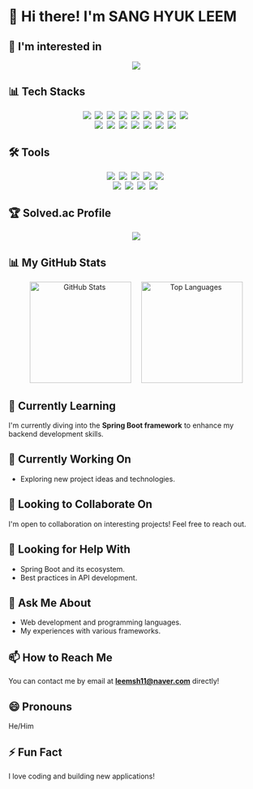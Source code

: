 # 👋 Hi there! I'm **SANG HYUK LEEM**

## 🌟 I'm interested in
<div align="center">
  <img src ="https://skillicons.dev/icons?i=aws,spring,mysql,java,docker,django,c,cpp&perline=4" />
</div>

## 📊 Tech Stacks
<div align="center">
  <img src="https://img.shields.io/badge/HTML-%23E34F26.svg?style=for-the-badge&logo=html5&logoColor=white" />&nbsp
  <img src="https://img.shields.io/badge/CSS-%231572B6.svg?style=for-the-badge&logo=css3&logoColor=white" />&nbsp
  <img src="https://img.shields.io/badge/JavaScript-%23F7DF1E.svg?style=for-the-badge&logo=javascript&logoColor=black" />&nbsp
  <img src="https://img.shields.io/badge/Vue.js-%234FC08D.svg?style=for-the-badge&logo=vue.js&logoColor=white" />&nbsp
  <img src="https://img.shields.io/badge/Python-%233B73B6.svg?style=for-the-badge&logo=python&logoColor=white" />&nbsp
  <img src="https://img.shields.io/badge/C-%2300599C.svg?style=for-the-badge&logo=c&logoColor=white" />&nbsp
  <img src="https://img.shields.io/badge/C%2B%2B-%2300599C.svg?style=for-the-badge&logo=cplusplus&logoColor=white" />&nbsp
  <img src="https://img.shields.io/badge/Java-007396.svg?&style=for-the-badge&logo=Java&logoColor=white" />&nbsp
  <img src="https://img.shields.io/badge/Hadoop-%23412035.svg?style=for-the-badge&logo=apachehadoop&logoColor=white" />&nbsp
  <br>
  <img src="https://img.shields.io/badge/Spring%20Boot-%236DB33F.svg?style=for-the-badge&logo=spring&logoColor=white" />&nbsp
  <img src="https://img.shields.io/badge/MySQL-%234479A1.svg?style=for-the-badge&logo=mysql&logoColor=white" />&nbsp
  <img src="https://img.shields.io/badge/AWS-%23232F3E.svg?style=for-the-badge&logo=amazonaws&logoColor=white" />&nbsp
  <img src="https://img.shields.io/badge/JWT-%23223C55.svg?style=for-the-badge&logo=json-web-tokens&logoColor=white" />&nbsp
  <img src="https://img.shields.io/badge/Amazon%20EC2-FF9900.svg?style=for-the-badge&logo=amazon-ec2&logoColor=white" />&nbsp
  <img src="https://img.shields.io/badge/Amazon%20RDS-527FFF.svg?style=for-the-badge&logo=amazonrds&logoColor=white" />&nbsp
  <img src="https://img.shields.io/badge/Amazon%20S3-569A31.svg?style=for-the-badge&logo=amazons3&logoColor=white" />&nbsp
</div>

## 🛠 Tools
<div align="center">
  <img src="https://img.shields.io/badge/GitHub-%23181717.svg?style=for-the-badge&logo=github&logoColor=white" />&nbsp
  <img src="https://img.shields.io/badge/Git-%23F05032.svg?style=for-the-badge&logo=git&logoColor=white" />&nbsp
  <img src="https://img.shields.io/badge/Notion-%23000000.svg?style=for-the-badge&logo=notion&logoColor=white" />&nbsp
  <img src="https://img.shields.io/badge/IntelliJ%20IDEA-%230A2B5D.svg?style=for-the-badge&logo=intellijidea&logoColor=white" />&nbsp
  <img src="https://img.shields.io/badge/Discord-%233F0E62.svg?style=for-the-badge&logo=discord&logoColor=white" />&nbsp
  <br>
  <img src="https://img.shields.io/badge/Zoom-%234A9BC5.svg?style=for-the-badge&logo=zoom&logoColor=white" />&nbsp
  <img src="https://img.shields.io/badge/Visual%20Studio%20Code-%23066EAA.svg?style=for-the-badge&logo=visualstudiocode&logoColor=white" />&nbsp
  <img src="https://img.shields.io/badge/Linux-%2300BEB3.svg?style=for-the-badge&logo=linux&logoColor=white" />&nbsp
  <img src="https://img.shields.io/badge/Windows-%23006EB0.svg?style=for-the-badge&logo=windows&logoColor=white" />&nbsp
</div>

## 🏆 Solved.ac Profile
<p align=center><a target="_blank" href="https://solved.ac/profile/leemsh11"><img src="https://github-readme-solvedac-hyp3rflow.vercel.app/api/?handle=leemsh11"></a></p>

## 📊 My GitHub Stats
<div align="center">
  <img src="https://github-readme-stats.vercel.app/api?username=leemsh&show_icons=true&theme=radical" alt="GitHub Stats" height="200" />
  &nbsp&nbsp&nbsp
  <img src="https://github-readme-stats.vercel.app/api/top-langs/?username=leemsh" alt="Top Languages" height="200" />
</div>

## 🌱 Currently Learning
I'm currently diving into the **Spring Boot framework** to enhance my backend development skills.

## 🔭 Currently Working On
- Exploring new project ideas and technologies.

## 👯 Looking to Collaborate On
I'm open to collaboration on interesting projects! Feel free to reach out.

## 🤔 Looking for Help With
- Spring Boot and its ecosystem.
- Best practices in API development.

## 💬 Ask Me About
- Web development and programming languages.
- My experiences with various frameworks.

## 📫 How to Reach Me
You can contact me by email at **leemsh11@naver.com** directly!

## 😄 Pronouns
He/Him

## ⚡ Fun Fact
I love coding and building new applications!

